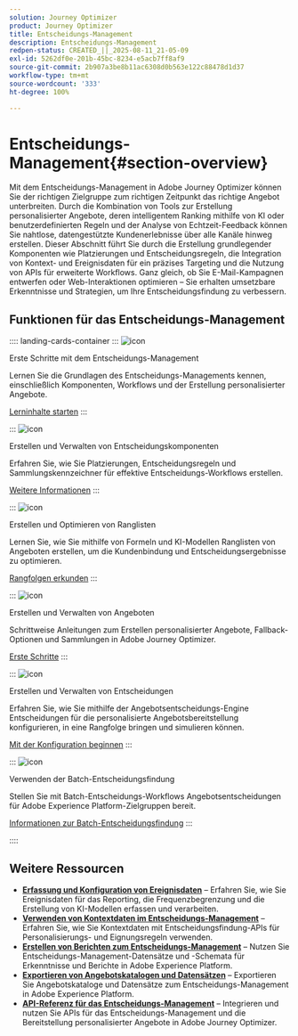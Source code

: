 ```yaml
---
solution: Journey Optimizer
product: Journey Optimizer
title: Entscheidungs-Management
description: Entscheidungs-Management
redpen-status: CREATED_||_2025-08-11_21-05-09
exl-id: 5262df0e-201b-45bc-8234-e5acb7ff8af9
source-git-commit: 2b907a3be8b11ac6308d0b563e122c88478d1d37
workflow-type: tm+mt
source-wordcount: '333'
ht-degree: 100%

---
```


# Entscheidungs-Management{#section-overview}

Mit dem Entscheidungs-Management in Adobe Journey Optimizer können Sie der richtigen Zielgruppe zum richtigen Zeitpunkt das richtige Angebot unterbreiten. Durch die Kombination von Tools zur Erstellung personalisierter Angebote, deren intelligentem Ranking mithilfe von KI oder benutzerdefinierten Regeln und der Analyse von Echtzeit-Feedback können Sie nahtlose, datengestützte Kundenerlebnisse über alle Kanäle hinweg erstellen. Dieser Abschnitt führt Sie durch die Erstellung grundlegender Komponenten wie Platzierungen und Entscheidungsregeln, die Integration von Kontext- und Ereignisdaten für ein präzises Targeting und die Nutzung von APIs für erweiterte Workflows. Ganz gleich, ob Sie E-Mail-Kampagnen entwerfen oder Web-Interaktionen optimieren – Sie erhalten umsetzbare Erkenntnisse und Strategien, um Ihre Entscheidungsfindung zu verbessern.

## Funktionen für das Entscheidungs-Management

:::: landing-cards-container
:::
![icon](https://cdn.experienceleague.adobe.com/icons/circle-play.svg?lang=de)

Erste Schritte mit dem Entscheidungs-Management

Lernen Sie die Grundlagen des Entscheidungs-Managements kennen, einschließlich Komponenten, Workflows und der Erstellung personalisierter Angebote.

[Lerninhalte starten](get-started-decision-landing-page.md)
:::

:::
![icon](https://cdn.experienceleague.adobe.com/icons/puzzle-piece.svg?lang=de)

Erstellen und Verwalten von Entscheidungskomponenten

Erfahren Sie, wie Sie Platzierungen, Entscheidungsregeln und Sammlungskennzeichner für effektive Entscheidungs-Workflows erstellen.

[Weitere Informationen](create-components-landing-page.md)
:::

:::
![icon](https://cdn.experienceleague.adobe.com/icons/bullseye.svg?lang=de)

Erstellen und Optimieren von Ranglisten

Lernen Sie, wie Sie mithilfe von Formeln und KI-Modellen Ranglisten von Angeboten erstellen, um die Kundenbindung und Entscheidungsergebnisse zu optimieren.

[Rangfolgen erkunden](rankings-landing-page.md)
:::

:::
![icon](https://cdn.experienceleague.adobe.com/icons/list-check.svg?lang=de)

Erstellen und Verwalten von Angeboten

Schrittweise Anleitungen zum Erstellen personalisierter Angebote, Fallback-Optionen und Sammlungen in Adobe Journey Optimizer.

[Erste Schritte](managing-offers-in-the-offer-library-landing-page.md)
:::

:::
![icon](https://cdn.experienceleague.adobe.com/icons/gear.svg?lang=de)

Erstellen und Verwalten von Entscheidungen

Erfahren Sie, wie Sie mithilfe der Angebotsentscheidungs-Engine Entscheidungen für die personalisierte Angebotsbereitstellung konfigurieren, in eine Rangfolge bringen und simulieren können.

[Mit der Konfiguration beginnen](create-manage-activities-landing-page.md)
:::

:::
![icon](https://cdn.experienceleague.adobe.com/icons/screwdriver-wrench.svg?lang=de)

Verwenden der Batch-Entscheidungsfindung

Stellen Sie mit Batch-Entscheidungs-Workflows Angebotsentscheidungen für Adobe Experience Platform-Zielgruppen bereit.

[Informationen zur Batch-Entscheidungsfindung](../using/offers/batch-delivery.md)
:::

::::


## Weitere Ressourcen

- **[Erfassung und Konfiguration von Ereignisdaten](collect-event-data-landing-page.md)** – Erfahren Sie, wie Sie Ereignisdaten für das Reporting, die Frequenzbegrenzung und die Erstellung von KI-Modellen erfassen und verarbeiten.
- **[Verwenden von Kontextdaten im Entscheidungs-Management](context-data-landing-page.md)** – Erfahren Sie, wie Sie Kontextdaten mit Entscheidungsfindung-APIs für Personalisierungs- und Eignungsregeln verwenden.
- **[Erstellen von Berichten zum Entscheidungs-Management](create-reports-landing-page.md)** – Nutzen Sie Entscheidungs-Management-Datensätze und -Schemata für Erkenntnisse und Berichte in Adobe Experience Platform.
- **[Exportieren von Angebotskatalogen und Datensätzen](export-catalog-landing-page.md)** – Exportieren Sie Angebotskataloge und Datensätze zum Entscheidungs-Management in Adobe Experience Platform.
- **[API-Referenz für das Entscheidungs-Management](api-reference-landing-page.md)** – Integrieren und nutzen Sie APIs für das Entscheidungs-Management und die Bereitstellung personalisierter Angebote in Adobe Journey Optimizer.

